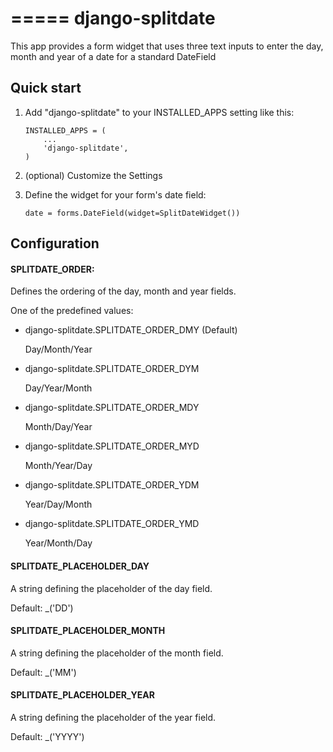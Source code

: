 =====
django-splitdate
=====

This app provides a form widget that uses three text inputs to enter the day, month and year of a date for a standard
DateField

Quick start
-----------

1. Add "django-splitdate" to your INSTALLED_APPS setting like this:

    ```
    INSTALLED_APPS = (
        ...
        'django-splitdate',
    )
    ```
2. (optional) Customize the Settings

3. Define the widget for your form's date field:

    ```
    date = forms.DateField(widget=SplitDateWidget())
    ```

Configuration
-------------

#### SPLITDATE_ORDER:
Defines the ordering of the day, month and year fields.

One of the predefined values:
- django-splitdate.SPLITDATE_ORDER_DMY (Default)

    Day/Month/Year
- django-splitdate.SPLITDATE_ORDER_DYM

    Day/Year/Month
- django-splitdate.SPLITDATE_ORDER_MDY

    Month/Day/Year
- django-splitdate.SPLITDATE_ORDER_MYD

    Month/Year/Day
- django-splitdate.SPLITDATE_ORDER_YDM

    Year/Day/Month
- django-splitdate.SPLITDATE_ORDER_YMD

    Year/Month/Day

#### SPLITDATE_PLACEHOLDER_DAY
A string defining the placeholder of the day field.

Default: _('DD')

#### SPLITDATE_PLACEHOLDER_MONTH
A string defining the placeholder of the month field.

Default: _('MM')

#### SPLITDATE_PLACEHOLDER_YEAR
A string defining the placeholder of the year field.

Default: _('YYYY')